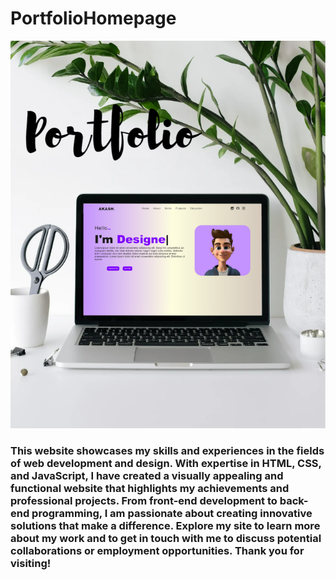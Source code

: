 # PortfolioHomepage
<img src="portfo.png" />
<h3>This website showcases my skills and experiences in the fields of web development and design. With expertise in HTML, CSS, and JavaScript, I have created a visually appealing and functional website that highlights my achievements and professional projects. From front-end development to back-end programming, I am passionate about creating innovative solutions that make a difference. Explore my site to learn more about my work and to get in touch with me to discuss potential collaborations or employment opportunities. Thank you for visiting! <h3/>
